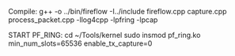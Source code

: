 Compile: 
g++ -o ../bin/fireflow -I../include fireflow.cpp capture.cpp process_packet.cpp -llog4cpp -lpfring -lpcap

START PF_RING:
cd ~/Tools/kernel
sudo insmod pf_ring.ko min_num_slots=65536 enable_tx_capture=0